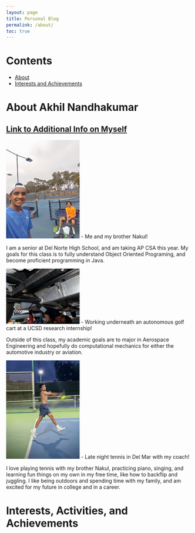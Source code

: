 ```yaml
---
layout: page
title: Personal Blog
permalink: /about/
toc: true
---
```

# Contents
- [About](#about-akhil-nandhakumar)
- [Interests and Achievements](#interests-activities-and-achievements)

# About Akhil Nandhakumar

## [Link to Additional Info on Myself](www.nandhakumar.net/akhil/)

<img src="https://github.com/AkhilNandhakumar/CSA/blob/master/images/me_1.jpeg?raw=true" alt="Me and my brother Nakul!" width="200"/>
-  Me and my brother Nakul!

I am a senior at Del Norte High School, and am taking AP CSA this year. My goals for this class is to fully understand Object Oriented Programing, and become proficient programming in Java. 

<img src="https://github.com/AkhilNandhakumar/CSA/blob/master/images/me_2.jpg?raw=truee" alt="Working underneath an autonomous golf cart at a UCSD research internship!" width="200"/>
- Working underneath an autonomous golf cart at a UCSD research internship!

Outside of this class, my academic goals are to major in Aerospace Engineering and hopefully do computational mechanics for either the automotive industry or aviation. 

<img src="https://github.com/AkhilNandhakumar/CSA/blob/master/images/me_3.jpeg?raw=true" alt="Late night tennis in Del Mar with my coach!" width="200"/>
- Late night tennis in Del Mar with my coach!

I love playing tennis with my brother Nakul, practicing piano, singing, and learning fun things on my own in my free time, like how to backflip and juggling. I like being outdoors and spending time with my family, and am excited for my future in college and in a career.

# Interests, Activities, and Achievements

